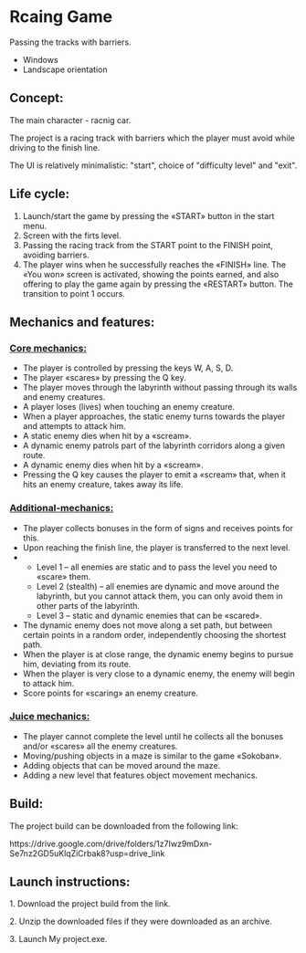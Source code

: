 <h1>Rcaing Game</h1>
<p>Passing the tracks with barriers.</p>
<ul>
  <li>Windows</li>
  <li>Landscape orientation</li>
</ul>

<h2>Concept:</h2>
<p>The main character - racnig car.</p>

<p>The project is a racing track with barriers which the player must avoid while driving to the finish line.</p>

<p>The UI is relatively minimalistic: "start", choice of "difficulty level" and "exit".</p>

<h2>Life cycle:</h2>
<ol>
  <li>Launch/start the game by pressing the «START» button in the start menu.</li>
  <li>Screen with the firts level.</li>
  <li>Passing the racing track from the START point to the FINISH point, avoiding barriers.
</li>
  <li>The player wins when he successfully reaches the «FINISH» line. The «You won» screen is activated, showing the points earned, and also offering to play the game again by pressing the «RESTART» button. The transition to point 1 occurs.
</li>
</ol>

<h2>Mechanics and features:</h2>
<h3><u>Core mechanics:</u></h3>
<ul>
  <li>The player is controlled by pressing the keys W, A, S, D.</li>
  <li>The player «scares» by pressing the Q key.
</li>
  <li>The player moves through the labyrinth without passing through its walls and enemy creatures.
</li>
  <li>A player loses (lives) when touching an enemy creature.
</li>
  <li>When a player approaches, the static enemy turns towards the player and attempts to attack him.
</li>
  <li>A static enemy dies when hit by a «scream».
</li>
  <li>A dynamic enemy patrols part of the labyrinth corridors along a given route.
</li>
  <li>A dynamic enemy dies when hit by a «scream».
</li>
  <li>Pressing the Q key causes the player to emit a «scream» that, when it hits an enemy creature, takes away its life.
</li>
    </ul>

<h3><u>Additional-mechanics:</u></h3>
<ul>
  <li>The player collects bonuses in the form of signs and receives points for this.
</li>
  <li>Upon reaching the finish line, the player is transferred to the next level.

  <li><ul>
    <li>Level 1 – all enemies are static and to pass the level you need to «scare» them.
</li>
    <li>Level 2 (stealth) – all enemies are dynamic and move around the labyrinth, but you cannot attack them, you can only avoid them in other parts of the labyrinth.
</li>
    <li>Level 3 – static and dynamic enemies that can be «scared».
</li>
 </ul>   

  <li>The dynamic enemy does not move along a set path, but between certain points in a random order, independently choosing the shortest path.
</li>
  <li>When the player is at close range, the dynamic enemy begins to pursue him, deviating from its route.
</li>
  <li>When the player is very close to a dynamic enemy, the enemy will begin to attack him.
</li>
  <li>Score points for «scaring» an enemy creature.
</li>
    </ul>

<h3><u>Juice mechanics:</u></h3>
<ul>
  <li>The player cannot complete the level until he collects all the bonuses and/or «scares» all the enemy creatures.
</li>
  <li>Moving/pushing objects in a maze is similar to the game «Sokoban».
</li>
  <li>Adding objects that can be moved around the maze.
</li>
  <li>Adding a new level that features object movement mechanics.
</li>
</ul>

<h2>Build:</h2>
<p>The project build can be downloaded from the following link:</p>
<href>https://drive.google.com/drive/folders/1z7Iwz9mDxn-Se7nz2GD5uKlqZiCrbak8?usp=drive_link</href>
<h2>Launch instructions:</h2>
<p>1. Download the project build from the link.</p>
<p>2. Unzip the downloaded files if they were downloaded as an archive.</p>
<p>3. Launch My project.exe.</p>

